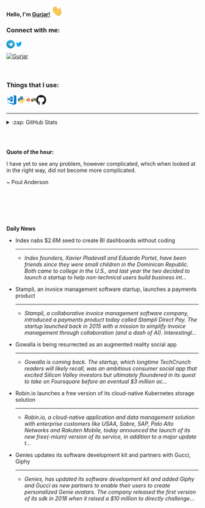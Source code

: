 #### Hello, I'm [Gurjar!](https://GurjarKing.github.io) <img src="https://raw.githubusercontent.com/ABSphreak/ABSphreak/master/gifs/Hi.gif" width="30px"></h2>


### Connect with me:

[<img align="left" alt="Gurjar | Telegram" width="22px" src="https://raw.githubusercontent.com/github/explore/80688e429a7d4ef2fca1e82350fe8e3517d3494d/topics/telegram/telegram.png" />][Telegram]
[<img align="left" alt="Gurjar | Twitter" width="22px" src="https://raw.githubusercontent.com/github/explore/80688e429a7d4ef2fca1e82350fe8e3517d3494d/topics/twitter/twitter.png" />][Twitter]
<br >
<br >
<a href="https://github.com/GurjarKing"><img src="https://komarev.com/ghpvc/?username=GurjarKing" alt="Gurjar" /></a> <br />
<br />
<br />
<!-- <br >

![](https://visitor-badge.glitch.me/badge?page_id=GurjarKing)

<br /> -->

### Things that I use:

[<img align="left" alt="Visual Studio Code" width="26px" src="https://raw.githubusercontent.com/github/explore/80688e429a7d4ef2fca1e82350fe8e3517d3494d/topics/visual-studio-code/visual-studio-code.png" />][VSCode]
[<img align="left" alt="Python" width="26px" src="https://raw.githubusercontent.com/github/explore/80688e429a7d4ef2fca1e82350fe8e3517d3494d/topics/python/python.png" />][Python]
[<img align="left" alt="Git" width="26px" src="https://raw.githubusercontent.com/github/explore/80688e429a7d4ef2fca1e82350fe8e3517d3494d/topics/git/git.png" />][Git]
[<img align="left" alt="GitHub" width="26px" src="https://raw.githubusercontent.com/github/explore/78df643247d429f6cc873026c0622819ad797942/topics/github/github.png" />][Github]

<br />
<br />

---
<details>
  <summary>:zap: GitHub Stats</summary>

<img align="left" alt="Gurjar's Github Stats" src="https://github-readme-stats.vercel.app/api?username=GurjarKing&show_icons=true&hide_border=true&count_private=true&include_all_commit=true&theme=algolia" />

</details>

<!-- ### 🔔 My latest tweet
<a href="https://twitter.com/Gurjar_King43" target="_blank">
	<img src="https://github.com/GurjarKing/GurjarKing/raw/master/tweet.png" width="70%" align="center" alt="Click to view on Twitter" title="My latest tweet, as an image"/>
</a> -->
<br>

<pre>

</pre>

**Quote of the hour:**

I have yet to see any problem, however complicated, which when looked at in the right way, did not become more complicated.

~ Poul Anderson
<pre>

</pre>
<br>
<pre>


</pre>
<strong>Daily News</strong>
  
  - Index nabs $2.6M seed to create BI dashboards without coding
     <hr/>
     
      - *Index founders, Xavier Pladevall and Eduardo Portet, have been friends since they were small children in the Dominican Republic. Both came to college in the U.S., and last year the two decided to launch a startup to help non-technical users build business int…*
     
  - Stampli, an invoice management software startup, launches a payments product
      <hr/>
      
      - *Stampli, a collaborative invoice management software company, introduced a payments product today called Stampli Direct Pay. The startup launched back in 2015 with a mission to simplify invoice management through collaboration (and a dash of AI). Interestingl…*
      
  - Gowalla is being resurrected as an augmented reality social app
      <hr/>
      
      - *Gowalla is coming back. The startup, which longtime TechCrunch readers will likely recall, was an ambitious consumer social app that excited Silicon Valley investors but ultimately floundered in its quest to take on Foursquare before an eventual $3 million ac…*
      
  - Robin.io launches a free version of its cloud-native Kubernetes storage solution
      <hr/>
      
      - *Robin.io, a cloud-native application and data management solution with enterprise customers like USAA, Sabre, SAP, Palo Alto Networks and Rakuten Mobile, today announced the launch of its new free(-mium) version of its service, in addition to a major update t…*
       
  - Genies updates its software development kit and partners with Gucci, Giphy
      <hr/>
       
       - *Genies, has updated its software development kit and added Giphy and Gucci as new partners to enable their users to create personalized Genie avatars. The company released the first version of its sdk in 2018 when it raised a $10 million to directly challenge…*
      

<br />

[VSCode]: https://code.visualstudio.com/
[Python]: https://www.python.org/
[Git]: https://git-scm.com/
[Github]: https://github.com/
[Telegram]: https://t.me/Gurjar_King/
[Twitter]: https://twitter.com/Gurjar_King43/
